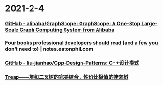 
# 2021-2-4

### [GitHub - alibaba/GraphScope: GraphScope: A One-Stop Large-Scale Graph Computing System from Alibaba](https://github.com/alibaba/GraphScope)

### [Four books professional developers should read (and a few you don't need to) | notes.eatonphil.com](https://notes.eatonphil.com/books-developers-should-read.html?continueFlag=2ef62708aed11cf978f9fdf0c3ab0998)

### [GitHub - liu-jianhao/Cpp-Design-Patterns: C++设计模式](https://github.com/liu-jianhao/Cpp-Design-Patterns)

### [Treap——堆和二叉树的完美结合，性价比极值的搜索树](https://juejin.cn/post/6923910333694214152)